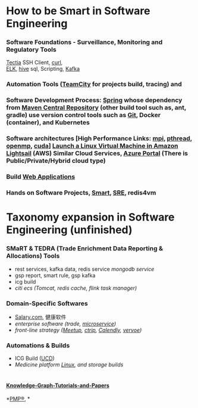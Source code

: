# How to be Smart in Software Engineering

### Software Foundations - Surveillance, Monitoring and Regulatory Tools  

[Tectia](https://www.ssh.com/products/tectia-ssh/) SSH Client, [curl](https://curl.se/),  
[ELK](https://www.elastic.co/elasticsearch), [hive](https://cwiki.apache.org/confluence/display/Hive/) sql, Scripting, [Kafka](https://kafka.apache.org/books-and-papers)

### Automation Tools ([TeamCity](https://teamcity.com/gotime/) for projects build, tracing) and

### Software Development Process: [Spring](https://spring.io/projects) whose dependency from [Maven Central Repository](https://mvnrepository.com/) (other build tool such as, ant, gradle) use version control tools such as [Git](https://git-scm.com/docs), Docker (container), and Kubernetes

### Software architectures  [High Performance Links: [mpi](https://hpc-tutorials.llnl.gov/mpi/), [pthread](https://pubs.opengroup.org/onlinepubs/9699919799/idx/threads.html), [openmp](https://www.openmp.org/specifications/), [cuda](https://developer.nvidia.com/cuda-zone)] [Launch a Linux Virtual Machine in Amazon Lightsail](https://aws.amazon.com/getting-started/hands-on/launch-windows-vm/) (AWS) Similar Cloud Services, [Azure Portal](https://learn.microsoft.com/en-us/azure/virtual-network/virtual-networks-udr-overview) (There is Public/Private/Hybrid cloud type)

### Build [Web Applications](https://www.ibm.com/products/websphere-application-server)

### Hands on Software Projects, [Smart](https://github.com/alibaba/SmartEngine), [SRE](https://sreworks.opensource.alibaba.com/), redis4vm


# Taxonomy expansion in Software Engineering (unfinished)

### SMaRT & TEDRA (Trade Enrichment Data Reporting & Allocations) Tools

- rest services, kafka data, redis service *mongodb service*
- gsp report, smart rule, gsp kafka  
- icg build  
- *citi ecs (Tomcat, redis cache, flink task manager)*

### Domain-Specific Softwares
- [Salary.com](https://www.salary.com/), 健康软件  
- *enterprise software (trade, [microservice](https://spring.io/microservices))*  
- *front-line strategy ([Meetup](https://www.meetup.com/), [ctrip](https://www.ctrip.com/?sid=155952&allianceid=4897&ouid=index), [Calendly](https://calendly.com/), [vervoe](https://vervoe.com/))*

### Automations & Builds  
- ICG Build ([UCD](https://www.ibm.com/cloud/urbancode/deploy))  
- *Medicine platform [Linux](https://www.redhat.com/en/technologies/linux-platforms/enterprise-linux), and storage builds*  


#
#### [Knowledge-Graph-Tutorials-and-Papers](https://github.com/heathersherry/Knowledge-Graph-Tutorials-and-Papers)  

*[PMP®](https://github.com/WillaFan/Software-engineering-Tutorials-and-papers/blob/main/pmp.md), *
